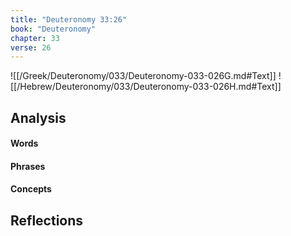 ```yaml
---
title: "Deuteronomy 33:26"
book: "Deuteronomy"
chapter: 33
verse: 26
---
```

![[/Greek/Deuteronomy/033/Deuteronomy-033-026G.md#Text]]
![[/Hebrew/Deuteronomy/033/Deuteronomy-033-026H.md#Text]]

## Analysis

#### Words

#### Phrases

#### Concepts

## Reflections
